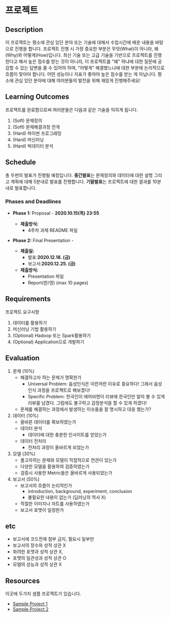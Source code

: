# 프로젝트

## Description
이 프로젝트는 평소에 관심 있던 분야 또는 기술에 대해서 수업시간에 배운 내용을 바탕으로 진행을 합니다. 프로젝트 진행 시 가장 중요한 부분은 무엇(What)이 아니라, 왜(Why)와 어떻게(How)입니다. 최신 기술 또는 고급 기술을 기반으로 프로젝트를 진행한다고 해서 높은 점수를 받는 것이 아니라, 이 프로젝트를 "왜" 하냐에 대한 질문에 공감할 수 있는 답변을 줄 수 있어야 하며, "어떻게" 해결했느냐에 대한 부분에 논리적으로 흐름이 맞아야 합니다. 어떤 성능이나 지표가 좋아야 높은 점수를 받는 게 아닙니다. 평소에 관심 있던 분야에 대해 여러분들의 발전을 위해 재밌게 진행해주세요!

## Learning Outcomes
프로젝트를 완료함으로써 여러분들은 다음과 같은 기술을 익히게 됩니다.

1. (Soft) 문제정의
1. (Soft) 문제해결과정 전개
1. (Hard) 파이썬 프로그래밍
1. (Hard) 머신러닝
1. (Hard) 빅데이터 분석

## Schedule


총 두번의 발표가 진행될 예정입니다. **중간발표**는 문제정의와 데이터에 대한 설명 그리고 계획에 대해 5분내로 발표를 진행합니다. **기말발표**는 프로젝트에 대한 결과를 10분 내로 발표합니다.


### Phases and Deadlines

- **Phase 1:** Proposal - **2020.10.15(목) 23:55**
    - **제출방식:**
        - 4주차 과제 README 파일
    
- **Phase 2:** Final Presentation - 
    - **제출일:**
        - 발표:**2020.12.18. (금)**
        - 보고서:**2020.12.25. (금)**
    - **제출방식:**
        - Presentation 파일
        - Report(한/영) (max 10 pages)
    
## Requirements
프로젝트 요구사항

1. 데이터를 활용하기
1. 머신러닝 기법 활용하기
1. (Optional) Hadoop 또는 Spark활용하기
1. (Optional) Application으로 개발하기

## Evaluation
1. 문제 (10%)
    - 해결하고자 하는 문제가 명확한가
        - Universal Problem: 음성인식은 이런저런 이유로 중요하다! 그래서 음성인식 과정을 프로젝트로 해보겠다!
        - Specific Problem: 한국인이 에어비엔이 리뷰에 한국인만 알아 볼 수 있게 리뷰를 남겼다. 그럼에도 불구하고 감정분석을 할 수 있게 하겠다!
    - 문제를 해결하는 과정에서 발생하는 이슈들을 잘 명시하고 대응 했는가?
1. 데이터 (10%)
    - 올바른 데이터를 확보하였는가
    - 데이터 분석
        - 데이터에 대한 충분한 인사이트를 얻었는가
    - 데이터 전처리
        - 전처리 과정이 올바르게 되었는가
1. 모델 (30%)
    - 풀고자하는 문제와 모델이 직접적으로 연관이 있는가
    - 다양한 모델을 활용하여 검증하였는가
    - 검증시 사용한 Metric들은 올바르게 사용되었는가
1. 보고서 (50%)
    - 보고서의 흐름이 논리적인가
        - introduction, background, experiment, conclusion
        - 불필요한 내용이 없는가 (딥러닝의 역사 X)
    - 적절한 이미지나 차트를 사용하였는가
    - 보고서 포맷이 일정한가

## etc
- 보고서에 코드전체 첨부 금지, 필요시 일부만
- 보고서의 장수와 성적 상관 X
- 화려한 포맷과 성적 상관 X, 
- 포맷의 일관성과 성적 상관 O
- 모델의 성능과 성적 상관 X

## Resources
이곳에 두가지 샘플 프로젝트가 있습니다.


- [Sample Project 1](https://github.com/yonsei-gsi-bigdata-2020-fall/Main/blob/master/project/project_sample1.pdf)
- [Sample Project 2](https://github.com/yonsei-gsi-bigdata-2020-fall/Main/blob/master/project/project_sample2.pdf)
